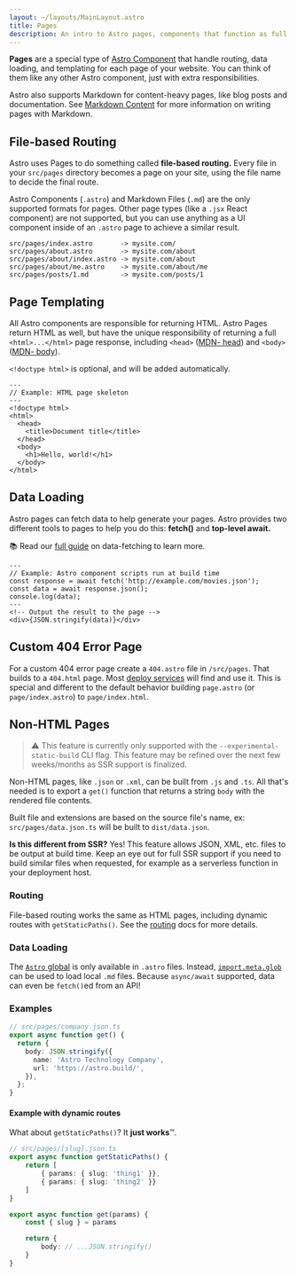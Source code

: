 ```yaml
---
layout: ~/layouts/MainLayout.astro
title: Pages
description: An intro to Astro pages, components that function as full pages.
---
```


**Pages** are a special type of [Astro Component](/en/core-concepts/astro-components) that handle routing, data loading, and templating for each page of your website. You can think of them like any other Astro component, just with extra responsibilities.

Astro also supports Markdown for content-heavy pages, like blog posts and documentation. See [Markdown Content](/en/guides/markdown-content) for more information on writing pages with Markdown.

## File-based Routing

Astro uses Pages to do something called **file-based routing.** Every file in your `src/pages` directory becomes a page on your site, using the file name to decide the final route.

Astro Components (`.astro`) and Markdown Files (`.md`) are the only supported formats for pages. Other page types (like a `.jsx` React component) are not supported, but you can use anything as a UI component inside of an `.astro` page to achieve a similar result.

```
src/pages/index.astro       -> mysite.com/
src/pages/about.astro       -> mysite.com/about
src/pages/about/index.astro -> mysite.com/about
src/pages/about/me.astro    -> mysite.com/about/me
src/pages/posts/1.md        -> mysite.com/posts/1
```

## Page Templating

All Astro components are responsible for returning HTML. Astro Pages return HTML as well, but have the unique responsibility of returning a full `<html>...</html>` page response, including `<head>` ([MDN<span class="sr-only">- head</span>](https://developer.mozilla.org/en-US/docs/Web/HTML/Element/head)) and `<body>` ([MDN<span class="sr-only">- body</span>](https://developer.mozilla.org/en-US/docs/Web/HTML/Element/body)).

`<!doctype html>` is optional, and will be added automatically.

```astro
---
// Example: HTML page skeleton
---
<!doctype html>
<html>
  <head>
    <title>Document title</title>
  </head>
  <body>
    <h1>Hello, world!</h1>
  </body>
</html>
```

## Data Loading

Astro pages can fetch data to help generate your pages. Astro provides two different tools to pages to help you do this: **fetch()** and **top-level await.**

📚 Read our [full guide](/en/guides/data-fetching) on data-fetching to learn more.

```astro
---
// Example: Astro component scripts run at build time
const response = await fetch('http://example.com/movies.json');
const data = await response.json();
console.log(data);
---
<!-- Output the result to the page -->
<div>{JSON.stringify(data)}</div>
```

## Custom 404 Error Page

For a custom 404 error page create a `404.astro` file in `/src/pages`. That builds to a `404.html` page. Most [deploy services](/en/guides/deploy) will find and use it.
This is special and different to the default behavior building `page.astro` (or `page/index.astro`) to `page/index.html`.

## Non-HTML Pages

> ⚠️ This feature is currently only supported with the `--experimental-static-build` CLI flag. This feature may be refined over the next few weeks/months as SSR support is finalized.

Non-HTML pages, like `.json` or `.xml`, can be built from `.js` and `.ts`. All that's needed is to export a `get()` function that returns a string `body` with the rendered file contents.

Built file and extensions are based on the source file's name, ex: `src/pages/data.json.ts` will be built to `dist/data.json`.

**Is this different from SSR?** Yes! This feature allows JSON, XML, etc. files to be output at build time. Keep an eye out for full SSR support if you need to build similar files when requested, for example as a serverless function in your deployment host.

### Routing

File-based routing works the same as HTML pages, including dynamic routes with `getStaticPaths()`. See the [routing](/en/core-concepts/routing/) docs for more details.

### Data Loading

The [`Astro` global](/en/reference/api-reference/#astro-global) is only available in `.astro` files. Instead, [`import.meta.glob`](/en/reference/api-reference/#importmeta) can be used to load local `.md` files. Because `async/await` supported, data can even be `fetch()`ed from an API!

### Examples

```typescript
// src/pages/company.json.ts
export async function get() {
  return {
    body: JSON.stringify({
      name: 'Astro Technology Company',
      url: 'https://astro.build/',
    }),
  };
}
```

#### Example with dynamic routes

What about `getStaticPaths()`? It **just works**™.

```typescript
// src/pages/[slug].json.ts
export async function getStaticPaths() {
    return [
        { params: { slug: 'thing1' }},
        { params: { slug: 'thing2' }}
    ]
}

export async function get(params) {
    const { slug } = params

    return {
        body: // ...JSON.stringify()
    }
}
```